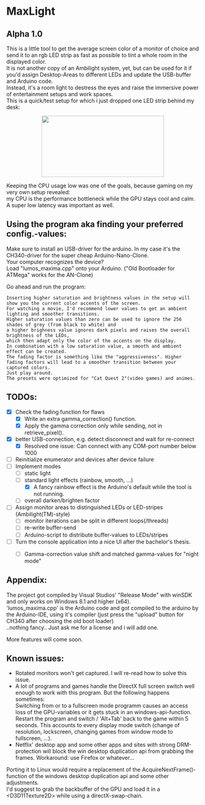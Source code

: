 # MaxLight
## Alpha 1.0
This is a little tool to get the average screen color of a monitor of choice and send it to an rgb LED strip as fast as possible to tint a whole room in the displayed color. \
It is not another copy of an Ambilight system, yet, but can be used for it if you'd assign Desktop-Areas to different LEDs and update the USB-buffer and Arduino code. \
Instead, it's a room light to destress the eyes and raise the immersive power of entertainment setups and work spaces. \
This is a quick/test setup for which i just dropped one LED strip behind my desk:


<p align="center"><img src="https://user-images.githubusercontent.com/29096190/120733553-bbab7e80-c4e7-11eb-9283-43d97362c2dc.gif" width="320" height="160" /></p>



Keeping the CPU usage low was one of the goals, because gaming on my very own setup revealed: \
  my CPU is the performance bottleneck while the GPU stays cool and calm. 
A super low latency was important as well.

## Using the program aka finding your preferred config.-values: 
Make sure to install an USB-driver for the arduino. In my case it's the CH340-driver for the super cheap Arduino-Nano-Clone.\
Your computer recognizes the device? \
Load "lumos_maxima.cpp" onto your Arduino. ("Old Bootloader for ATMega" works for the AN-Clone)

Go ahead and run the program:
```
Inserting higher saturation and brightness values in the setup will show you the current color accents of the screen. 
For watching a movie, I'd recommend lower values to get an ambient lighting and smoother transitions. 
Higher saturation values than zero can be used to ignore the 256 shades of grey (from black to white) and 
a higher brighness value ignores dark pixels and raises the overall brightness of the LEDs,
which then adapt only the color of the accents on the display. 
In combination with a low saturation value, a smooth and ambient effect can be created. 
The fading factor is something like the "aggressiveness". Higher fading factors will lead to a smoother transition between your captured colors. 
Just play around. 
The presets were optimized for "Cat Quest 2"(video games) and animes. 
```

## TODOs:
- [x] Check the fading function for flaws 
    - [x] Write an extra gamma_correction() function. 
    - [x] Apply the gamma correction only while sending, not in retrieve_pixel(). 
- [x] better USB-connection, e.g. detect disconnect and wait for re-connect
    - [x] Resolved one issue: Can connect with any COM-port number below 1000 
- [ ] Reinitialize enumerator and devices after device failure
- [ ] Implement modes 
    - [ ] static light
    - [ ] standard light effects (rainbow, smooth, ...)
        - [x] A fancy rainbow effect is the Arduino's default while the tool is not running. 
    - [ ] overall darken/brighten factor
- [ ] Assign monitor areas to distinguished LEDs or LED-stripes (Ambilight(TM)-style)
    - [ ] monitor iterations can be split in different loops(/threads) 
    - [ ] re-write buffer-send
    - [ ] Arduino-script to distribute buffer-values to LEDs/stripes
- [ ] Turn the console application into a nice UI after the bachelor's thesis.
    - [ ] Gamma-correction value shift and matched gamma-values for "night mode"



## Appendix:
The project got compiled by Visual Studios' "Release Mode"  with winSDK and only works on Windows 8.1 and higher (x64). \
'lumos_maxima.cpp' is the Arduino code and got compiled to the arduino by the Arduino-IDE, using it's compiler (just press the "upload" button for CH340 after choosing the old boot loader) \
..nothing fancy.. 
Just ask me for a license and i will add one. 

More features will come soon.
 


## Known issues:
- Rotated monitors won't get captured. I will re-read how to solve this issue. 
- A lot of programs and games handle the DirectX full screen switch well enough to work with this program. But the following happens sometimes: \
Switching from or to a fullscreen mode programm causes an access loss of the GPU-variables or it gets stuck in an windows-api-function. Restart the program and switch / 'Alt+Tab' back to the game within 5 seconds. This accounts to every display mode switch (change of resolution, lockscreen, changing games from window mode to fullscreen, ...).
- Netflix' desktop app and some other apps and sites with strong DRM-protection will block the win desktop duplication api from grabbing the frames. 
Workaround: use Firefox or whatever... 

Porting it to Linux would require a replacement of the AcquireNextFrame()-function of the windows desktop duplication api and some other adjustments. \
I'd suggest to grab the backbuffer of the GPU and load it in a \<D3D11Texture2D\> while using a directX-swap-chain.

